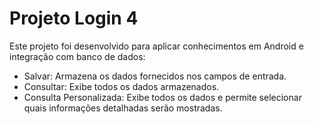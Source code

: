 # Projeto Login 4
Este projeto foi desenvolvido para aplicar conhecimentos em Android e integração com banco de dados:

- Salvar: Armazena os dados fornecidos nos campos de entrada.
- Consultar: Exibe todos os dados armazenados.
- Consulta Personalizada: Exibe todos os dados e permite selecionar quais informações detalhadas serão mostradas.
